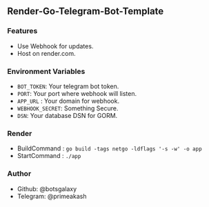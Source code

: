 ## Render-Go-Telegram-Bot-Template

### Features 

- Use Webhook for updates.
- Host on render.com.

### Environment Variables 

- `BOT_TOKEN`: Your telegram bot token.
- `PORT`: Your port where webhook will listen.
- `APP_URL` : Your domain for webhook.
- `WEBHOOK_SECRET`: Something Secure. 
- `DSN`: Your database DSN for GORM.

### Render 
- BuildCommand : `go build -tags netgo -ldflags '-s -w' -o app`
- StartCommand : `./app`



### Author 
- Github: @botsgalaxy
- Telegram: @primeakash